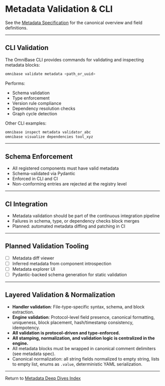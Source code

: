 <!-- === OmniNode:Metadata ===
metadata_version: 0.1.0
protocol_version: 1.1.0
owner: OmniNode Team
copyright: OmniNode Team
schema_version: 1.1.0
name: validation.md
version: 1.0.0
uuid: 94fded8a-61ae-4372-94c4-3da75817f0d7
author: OmniNode Team
created_at: 2025-05-28T12:40:26.516756
last_modified_at: 2025-05-28T17:20:04.168043
description: Stamped by ONEX
state_contract: state_contract://default
lifecycle: active
hash: 6fa4219e3cdd880378c8b25690e44afc72c4da07742e104320ed6f3689391484
entrypoint: python@validation.md
runtime_language_hint: python>=3.11
namespace: omnibase.stamped.validation
meta_type: tool
<!-- === /OmniNode:Metadata === -->


# Metadata Validation & CLI

See the [Metadata Specification](../metadata.md) for the canonical overview and field definitions.

---

## CLI Validation

The OmniBase CLI provides commands for validating and inspecting metadata blocks:

```bash
omnibase validate metadata <path_or_uuid>
```
Performs:
- Schema validation
- Type enforcement
- Version rule compliance
- Dependency resolution checks
- Graph cycle detection

Other CLI examples:
```bash
omnibase inspect metadata validator_abc
omnibase visualize dependencies tool_xyz
```

---

## Schema Enforcement

- All registered components must have valid metadata
- Schema-validated via Pydantic
- Enforced in CLI and CI
- Non-conforming entries are rejected at the registry level

---

## CI Integration

- Metadata validation should be part of the continuous integration pipeline
- Failures in schema, type, or dependency checks block merges
- Planned: automated metadata diffing and patching in CI

---

## Planned Validation Tooling

- [ ] Metadata diff viewer
- [ ] Inferred metadata from component introspection
- [ ] Metadata explorer UI
- [ ] Pydantic-backed schema generation for static validation

---

## Layered Validation & Normalization

- **Handler validation**: File-type-specific syntax, schema, and block extraction.
- **Engine validation**: Protocol-level field presence, canonical formatting, uniqueness, block placement, hash/timestamp consistency, idempotency.
- **All validation is protocol-driven and type-enforced.**
- **All stamping, normalization, and validation logic is centralized in the engine.**
- All metadata blocks must be wrapped in canonical comment delimiters (see metadata spec).
- Canonical normalization: all string fields normalized to empty string, lists to empty list, enums as `.value`, deterministic YAML serialization.

---

Return to [Metadata Deep Dives Index](index.md)
